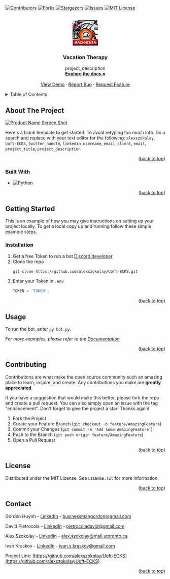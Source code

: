 <!-- Improved compatibility of back to top link: See: https://github.com/othneildrew/Best-README-Template/pull/73 -->
<a name="readme-top"></a>
<!--
*** Thanks for checking out the Best-README-Template. If you have a suggestion
*** that would make this better, please fork the repo and create a pull request
*** or simply open an issue with the tag "enhancement".
*** Don't forget to give the project a star!
*** Thanks again! Now go create something AMAZING! :D
-->



<!-- PROJECT SHIELDS -->
<!--
*** I'm using markdown "reference style" links for readability.
*** Reference links are enclosed in brackets [ ] instead of parentheses ( ).repo_name
*** See the bottom of this document for the declaration of the reference variables
*** for contributors-url, forks-url, etc. This is an optional, concise syntax you may use.
*** https://www.markdownguide.org/basic-syntax/#reference-style-links
-->
[![Contributors][contributors-shield]][contributors-url]
[![Forks][forks-shield]][forks-url]
[![Stargazers][stars-shield]][stars-url]
[![Issues][issues-shield]][issues-url]
[![MIT License][license-shield]][license-url]



<!-- PROJECT LOGO -->
<br />
<div align="center">
  <a href="https://github.com/alexszokolay/Uoft-ECKS">
    <img src="images/logo.png" alt="Logo" width="80" height="80">
  </a>

<h3 align="center">Vacation Therapy</h3>

  <p align="center">
    project_description
    <br />
    <a href="https://github.com/alexszokolay/Uoft-ECKS"><strong>Explore the docs »</strong></a>
    <br />
    <br />
    <a href="https://github.com/alexszokolay/Uoft-ECKS">View Demo</a>
    ·
    <a href="https://github.com/alexszokolay/Uoft-ECKS/issues">Report Bug</a>
    ·
    <a href="https://github.com/alexszokolay/Uoft-ECKS/issues">Request Feature</a>
  </p>
</div>



<!-- TABLE OF CONTENTS -->
<details>
  <summary>Table of Contents</summary>
  <ol>
    <li>
      <a href="#about-the-project">About The Project</a>
      <ul>
        <li><a href="#built-with">Built With</a></li>
      </ul>
    </li>
    <li>
      <a href="#getting-started">Getting Started</a>
      <ul>
        <li><a href="#prerequisites">Prerequisites</a></li>
        <li><a href="#installation">Installation</a></li>
      </ul>
    </li>
    <li><a href="#usage">Usage</a></li>
    <li><a href="#roadmap">Roadmap</a></li>
    <li><a href="#contributing">Contributing</a></li>
    <li><a href="#license">License</a></li>
    <li><a href="#contact">Contact</a></li>
    <li><a href="#acknowledgments">Acknowledgments</a></li>
  </ol>
</details>



<!-- ABOUT THE PROJECT -->
## About The Project

[![Product Name Screen Shot][product-screenshot]](https://example.com)

Here's a blank template to get started: To avoid retyping too much info. Do a search and replace with your text editor for the following: `alexszokolay`, `Uoft-ECKS`, `twitter_handle`, `linkedin_username`, `email_client`, `email`, `project_title`, `project_description`

<p align="right">(<a href="#readme-top">back to top</a>)</p>



### Built With

* [![Python][Python]][Python-url]

<p align="right">(<a href="#readme-top">back to top</a>)</p>



<!-- GETTING STARTED -->
## Getting Started

This is an example of how you may give instructions on setting up your project locally.
To get a local copy up and running follow these simple example steps.

### Installation

1. Get a free Token to run a bot [Discord developer](https://discord.com/developers/applications)
2. Clone the repo
   ```sh
   git clone https://github.com/alexszokolay/Uoft-ECKS.git
   ```
3. Enter your Token in `.env`
   ```py
   TOKEN = 'TOKEN';
   ```

<p align="right">(<a href="#readme-top">back to top</a>)</p>



<!-- USAGE EXAMPLES -->
## Usage

To run the bot, enter ```py bot.py```.

_For more examples, please refer to the [Documentation](https://example.com)_

<p align="right">(<a href="#readme-top">back to top</a>)</p>



<!-- CONTRIBUTING -->
## Contributing

Contributions are what make the open source community such an amazing place to learn, inspire, and create. Any contributions you make are **greatly appreciated**.

If you have a suggestion that would make this better, please fork the repo and create a pull request. You can also simply open an issue with the tag "enhancement".
Don't forget to give the project a star! Thanks again!

1. Fork the Project
2. Create your Feature Branch (`git checkout -b feature/AmazingFeature`)
3. Commit your Changes (`git commit -m 'Add some AmazingFeature'`)
4. Push to the Branch (`git push origin feature/AmazingFeature`)
5. Open a Pull Request

<p align="right">(<a href="#readme-top">back to top</a>)</p>



<!-- LICENSE -->
## License

Distributed under the MIT License. See `LICENSE.txt` for more information.

<p align="right">(<a href="#readme-top">back to top</a>)</p>



<!-- CONTACT -->
## Contact

Gordon Huynh - [LinkedIn](https://www.linkedin.com/in/gordon-huynh-02a5571b3/) - businessmangordon@gmail.com

David Pietrocola - [LinkedIn](https://www.linkedin.com/in/pietrocoladavid/) - pietrocoladavid@gmail.com

Alex Szokolay - [LinkedIn](https://www.linkedin.com/in/alex-szokolay/) - alex.szokolay@mail.utoronto.ca

Ivan Kraskov - [LinkedIn](https://www.linkedin.com/in/ivan-kraskov-b8827b22a/) - ivan.s.kraskov@gmail.com

Project Link: [https://github.com/alexszokolay/Uoft-ECKS](https://github.com/alexszokolay/Uoft-ECKS)

<p align="right">(<a href="#readme-top">back to top</a>)</p>



<!-- MARKDOWN LINKS & IMAGES -->
<!-- https://www.markdownguide.org/basic-syntax/#reference-style-links -->
[contributors-shield]: https://img.shields.io/github/contributors/alexszokolay/Uoft-ECKS.svg?style=for-the-badge
[contributors-url]: https://github.com/alexszokolay/Uoft-ECKS/graphs/contributors
[forks-shield]: https://img.shields.io/github/forks/alexszokolay/Uoft-ECKS.svg?style=for-the-badge
[forks-url]: https://github.com/alexszokolay/Uoft-ECKS/network/members
[stars-shield]: https://img.shields.io/github/stars/alexszokolay/Uoft-ECKS.svg?style=for-the-badge
[stars-url]: https://github.com/alexszokolay/Uoft-ECKS/stargazers
[issues-shield]: https://img.shields.io/github/issues/alexszokolay/Uoft-ECKS.svg?style=for-the-badge
[issues-url]: https://github.com/alexszokolay/Uoft-ECKS/issues
[license-shield]: https://img.shields.io/github/license/alexszokolay/Uoft-ECKS.svg?style=for-the-badge
[license-url]: https://github.com/alexszokolay/Uoft-ECKS/blob/master/LICENSE.txt
[linkedin-shield]: https://img.shields.io/badge/-LinkedIn-black.svg?style=for-the-badge&logo=linkedin&colorB=555
[linkedin-url]: https://linkedin.com/in/linkedin_username
[product-screenshot]: images/screenshot.png
[Next.js]: https://img.shields.io/badge/next.js-000000?style=for-the-badge&logo=nextdotjs&logoColor=white
[Next-url]: https://nextjs.org/
[React.js]: https://img.shields.io/badge/React-20232A?style=for-the-badge&logo=react&logoColor=61DAFB
[React-url]: https://reactjs.org/
[Vue.js]: https://img.shields.io/badge/Vue.js-35495E?style=for-the-badge&logo=vuedotjs&logoColor=4FC08D
[Vue-url]: https://vuejs.org/
[Angular.io]: https://img.shields.io/badge/Angular-DD0031?style=for-the-badge&logo=angular&logoColor=white
[Angular-url]: https://angular.io/
[Svelte.dev]: https://img.shields.io/badge/Svelte-4A4A55?style=for-the-badge&logo=svelte&logoColor=FF3E00
[Svelte-url]: https://svelte.dev/
[Laravel.com]: https://img.shields.io/badge/Laravel-FF2D20?style=for-the-badge&logo=laravel&logoColor=white
[Laravel-url]: https://laravel.com
[Bootstrap.com]: https://img.shields.io/badge/Bootstrap-563D7C?style=for-the-badge&logo=bootstrap&logoColor=white
[Bootstrap-url]: https://getbootstrap.com
[JQuery.com]: https://img.shields.io/badge/jQuery-0769AD?style=for-the-badge&logo=jquery&logoColor=white
[JQuery-url]: https://jquery.com 
[Python]: https://img.shields.io/badge/python-3776AB?style=for-the-badge&logo=python&logoColor=white
[Python-url]: https://www.python.org/
